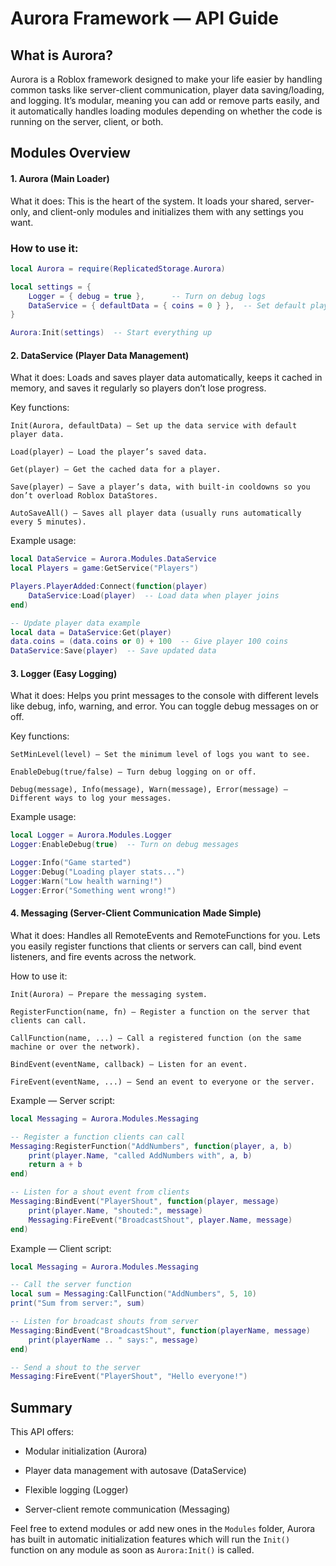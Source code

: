 # Aurora Framework — API Guide
## What is Aurora?
Aurora is a Roblox framework designed to make your life easier by handling common tasks like server-client communication, player data saving/loading, and logging. It’s modular, meaning you can add or remove parts easily, and it automatically handles loading modules depending on whether the code is running on the server, client, or both.

## Modules Overview
#### 1. Aurora (Main Loader)
What it does:
This is the heart of the system. It loads your shared, server-only, and client-only modules and initializes them with any settings you want.

### How to use it:

```lua
local Aurora = require(ReplicatedStorage.Aurora)

local settings = {
    Logger = { debug = true },      -- Turn on debug logs
    DataService = { defaultData = { coins = 0 } },  -- Set default player data
}

Aurora:Init(settings)  -- Start everything up
```
#### 2. DataService (Player Data Management)
What it does:
Loads and saves player data automatically, keeps it cached in memory, and saves it regularly so players don’t lose progress.

Key functions:

``` Init(Aurora, defaultData) — Set up the data service with default player data. ```

```Load(player) — Load the player’s saved data. ```

```Get(player) — Get the cached data for a player.```

```Save(player) — Save a player’s data, with built-in cooldowns so you don’t overload Roblox DataStores.```

```AutoSaveAll() — Saves all player data (usually runs automatically every 5 minutes).```

Example usage:

```lua
local DataService = Aurora.Modules.DataService
local Players = game:GetService("Players")

Players.PlayerAdded:Connect(function(player)
    DataService:Load(player)  -- Load data when player joins
end)

-- Update player data example
local data = DataService:Get(player)
data.coins = (data.coins or 0) + 100  -- Give player 100 coins
DataService:Save(player)  -- Save updated data
```
#### 3. Logger (Easy Logging)
What it does:
Helps you print messages to the console with different levels like debug, info, warning, and error. You can toggle debug messages on or off.

Key functions:

```SetMinLevel(level) — Set the minimum level of logs you want to see.```

```EnableDebug(true/false) — Turn debug logging on or off.```

```Debug(message), Info(message), Warn(message), Error(message) — Different ways to log your messages.```

Example usage:

```lua
local Logger = Aurora.Modules.Logger
Logger:EnableDebug(true)  -- Turn on debug messages

Logger:Info("Game started")
Logger:Debug("Loading player stats...")
Logger:Warn("Low health warning!")
Logger:Error("Something went wrong!")
```
#### 4. Messaging (Server-Client Communication Made Simple)
What it does:
Handles all RemoteEvents and RemoteFunctions for you. Lets you easily register functions that clients or servers can call, bind event listeners, and fire events across the network.

How to use it:

```Init(Aurora) — Prepare the messaging system.```

```RegisterFunction(name, fn) — Register a function on the server that clients can call.```

```CallFunction(name, ...) — Call a registered function (on the same machine or over the network).```

```BindEvent(eventName, callback) — Listen for an event.```

```FireEvent(eventName, ...) — Send an event to everyone or the server.```

Example — Server script:

```lua
local Messaging = Aurora.Modules.Messaging

-- Register a function clients can call
Messaging:RegisterFunction("AddNumbers", function(player, a, b)
    print(player.Name, "called AddNumbers with", a, b)
    return a + b
end)

-- Listen for a shout event from clients
Messaging:BindEvent("PlayerShout", function(player, message)
    print(player.Name, "shouted:", message)
    Messaging:FireEvent("BroadcastShout", player.Name, message)
end)
```
Example — Client script:

```lua
local Messaging = Aurora.Modules.Messaging

-- Call the server function
local sum = Messaging:CallFunction("AddNumbers", 5, 10)
print("Sum from server:", sum)

-- Listen for broadcast shouts from server
Messaging:BindEvent("BroadcastShout", function(playerName, message)
    print(playerName .. " says:", message)
end)

-- Send a shout to the server
Messaging:FireEvent("PlayerShout", "Hello everyone!")
```

## Summary

This API offers:

-   Modular initialization (Aurora)
    
-   Player data management with autosave (DataService)
    
-   Flexible logging (Logger)
    
-   Server-client remote communication (Messaging)
    

Feel free to extend modules or add new ones in the `Modules` folder, Aurora has built in automatic initialization features which will run the ```Init()``` function on any module as soon as ```Aurora:Init()``` is called.
